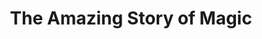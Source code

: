 ---
title: "The Amazing Story of Magic"
slug: "magic"
description: ""
type: "intern"
members:
    - name: "Elena Van H"
      direction: "Cross-Media Ontwerp"
      subdirection: "Graphic Design"
      disk: "2e Schijf"
thumbnail:
    url: "thumb.jpg"
    alt: ""
    height: 1
    width: 1
    text-color: "170c1a"
    background-color: "170c1a"
media:
    - url: "1.poster.jpg"
      type: "image"
created: 20/01/2017
order: 11
---